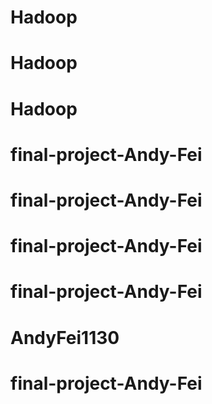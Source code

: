 # Hadoop
# Hadoop
# Hadoop
# final-project-Andy-Fei
# final-project-Andy-Fei
# final-project-Andy-Fei
# final-project-Andy-Fei
# AndyFei1130
# final-project-Andy-Fei
